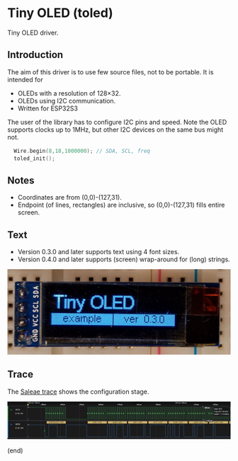 # Tiny OLED (toled)

Tiny OLED driver.


## Introduction

The aim of this driver is to use few source files, not to be portable.
It is intended for

- OLEDs with a resolution of 128×32.
- OLEDs using I2C communication.
- Written for ESP32S3

The user of the library has to configure I2C pins and speed.
Note the OLED supports clocks up to 1MHz, but other I2C devices on the same bus might not. 

```c++
  Wire.begin(8,18,1000000); // SDA, SCL, freq
  toled_init();
```


## Notes

- Coordinates are from (0,0)-(127,31).
- Endpoint (of lines, rectangles) are inclusive, so (0,0)-(127,31) fills entire screen.


## Text

- Version 0.3.0 and later supports text using 4 font sizes.
- Version 0.4.0 and later supports (screen) wrap-around for (long) strings.

![text](extra/toled-font.jpg)


## Trace

The [Saleae trace](extra/trace.sal) shows the configuration stage.

![trace](extra/trace.png)

(end)
